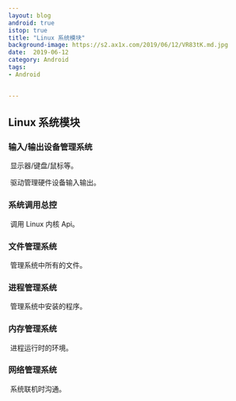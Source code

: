 ```yaml
---
layout: blog 
android: true 
istop: true
title: "Linux 系统模块" 
background-image: https://s2.ax1x.com/2019/06/12/VR83tK.md.jpg
date:  2019-06-12
category: Android
tags: 
- Android


---
```


## Linux 系统模块

### 输入/输出设备管理系统

​	显示器/键盘/鼠标等。

​	驱动管理硬件设备输入输出。

### 系统调用总控

​	调用 Linux 内核 Api。

### 文件管理系统

​	管理系统中所有的文件。

### 进程管理系统

​	管理系统中安装的程序。

### 内存管理系统

​	进程运行时的环境。

### 网络管理系统

​	系统联机时沟通。







